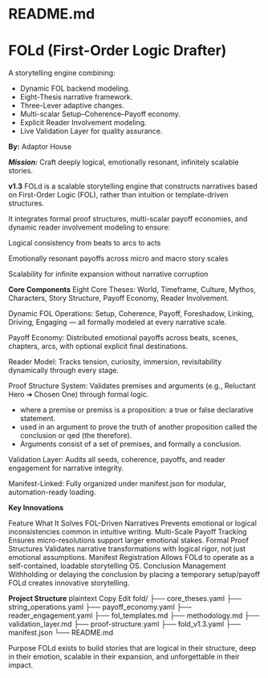 # README.md

# FOLd (First-Order Logic Drafter)

A storytelling engine combining:
- Dynamic FOL backend modeling.
- Eight-Thesis narrative framework.
- Three-Lever adaptive changes.
- Multi-scalar Setup–Coherence–Payoff economy.
- Explicit Reader Involvement modeling.
- Live Validation Layer for quality assurance.

**By:** Adaptor House

***Mission:*** Craft deeply logical, emotionally resonant, infinitely scalable stories.

**v1.3**
FOLd is a scalable storytelling engine that constructs narratives based on First-Order Logic (FOL), rather than intuition or template-driven structures.

It integrates formal proof structures, multi-scalar payoff economies, and dynamic reader involvement modeling to ensure:

Logical consistency from beats to arcs to acts

Emotionally resonant payoffs across micro and macro story scales

Scalability for infinite expansion without narrative corruption

**Core Components**
Eight Core Theses: World, Timeframe, Culture, Mythos, Characters, Story Structure, Payoff Economy, Reader Involvement.

Dynamic FOL Operations: Setup, Coherence, Payoff, Foreshadow, Linking, Driving, Engaging — all formally modeled at every narrative scale.

Payoff Economy: Distributed emotional payoffs across beats, scenes, chapters, arcs, with optional explicit final destinations.

Reader Model: Tracks tension, curiosity, immersion, revisitability dynamically through every stage.

Proof Structure System: Validates premises and arguments (e.g., Reluctant Hero ➔ Chosen One) through formal logic.
 - where a premise or premiss is a proposition: a true or false declarative statement. 
 - used in an argument to prove the truth of another proposition called the conclusion or qed (the therefore).
 - Arguments consist of a set of premises, and formally a conclusion.

Validation Layer: Audits all seeds, coherence, payoffs, and reader engagement for narrative integrity.

Manifest-Linked: Fully organized under manifest.json for modular, automation-ready loading.

**Key Innovations**

Feature	What It Solves
FOL-Driven Narratives	Prevents emotional or logical inconsistencies common in intuitive writing.
Multi-Scale Payoff Tracking	Ensures micro-resolutions support larger emotional stakes.
Formal Proof Structures	Validates narrative transformations with logical rigor, not just emotional assumptions.
Manifest Registration	Allows FOLd to operate as a self-contained, loadable storytelling OS.
Conclusion Management  Withholding or delaying the conclusion by placing a temporary setup/payoff FOLd creates innovative storytelling.

**Project Structure**
plaintext
Copy
Edit
fold/
├── core_theses.yaml
├── string_operations.yaml
├── payoff_economy.yaml
├── reader_engagement.yaml
├── fol_templates.md
├── methodology.md
├── validation_layer.md
├── proof-structure.yaml
├── fold_v1.3.yaml
├── manifest.json
└── README.md

Purpose
FOLd exists to build stories that are logical in their structure, deep in their emotion, scalable in their expansion, and unforgettable in their impact.